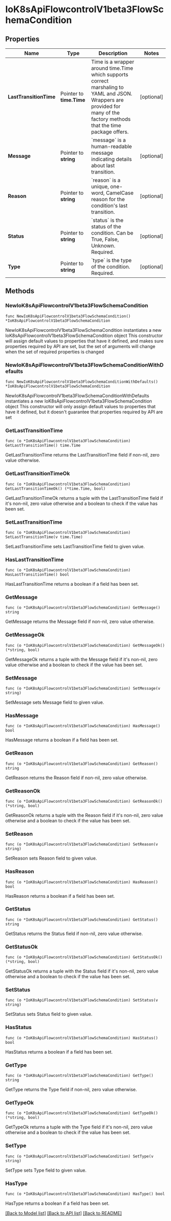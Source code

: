 # IoK8sApiFlowcontrolV1beta3FlowSchemaCondition

## Properties

Name | Type | Description | Notes
------------ | ------------- | ------------- | -------------
**LastTransitionTime** | Pointer to **time.Time** | Time is a wrapper around time.Time which supports correct marshaling to YAML and JSON.  Wrappers are provided for many of the factory methods that the time package offers. | [optional] 
**Message** | Pointer to **string** | &#x60;message&#x60; is a human-readable message indicating details about last transition. | [optional] 
**Reason** | Pointer to **string** | &#x60;reason&#x60; is a unique, one-word, CamelCase reason for the condition&#39;s last transition. | [optional] 
**Status** | Pointer to **string** | &#x60;status&#x60; is the status of the condition. Can be True, False, Unknown. Required. | [optional] 
**Type** | Pointer to **string** | &#x60;type&#x60; is the type of the condition. Required. | [optional] 

## Methods

### NewIoK8sApiFlowcontrolV1beta3FlowSchemaCondition

`func NewIoK8sApiFlowcontrolV1beta3FlowSchemaCondition() *IoK8sApiFlowcontrolV1beta3FlowSchemaCondition`

NewIoK8sApiFlowcontrolV1beta3FlowSchemaCondition instantiates a new IoK8sApiFlowcontrolV1beta3FlowSchemaCondition object
This constructor will assign default values to properties that have it defined,
and makes sure properties required by API are set, but the set of arguments
will change when the set of required properties is changed

### NewIoK8sApiFlowcontrolV1beta3FlowSchemaConditionWithDefaults

`func NewIoK8sApiFlowcontrolV1beta3FlowSchemaConditionWithDefaults() *IoK8sApiFlowcontrolV1beta3FlowSchemaCondition`

NewIoK8sApiFlowcontrolV1beta3FlowSchemaConditionWithDefaults instantiates a new IoK8sApiFlowcontrolV1beta3FlowSchemaCondition object
This constructor will only assign default values to properties that have it defined,
but it doesn't guarantee that properties required by API are set

### GetLastTransitionTime

`func (o *IoK8sApiFlowcontrolV1beta3FlowSchemaCondition) GetLastTransitionTime() time.Time`

GetLastTransitionTime returns the LastTransitionTime field if non-nil, zero value otherwise.

### GetLastTransitionTimeOk

`func (o *IoK8sApiFlowcontrolV1beta3FlowSchemaCondition) GetLastTransitionTimeOk() (*time.Time, bool)`

GetLastTransitionTimeOk returns a tuple with the LastTransitionTime field if it's non-nil, zero value otherwise
and a boolean to check if the value has been set.

### SetLastTransitionTime

`func (o *IoK8sApiFlowcontrolV1beta3FlowSchemaCondition) SetLastTransitionTime(v time.Time)`

SetLastTransitionTime sets LastTransitionTime field to given value.

### HasLastTransitionTime

`func (o *IoK8sApiFlowcontrolV1beta3FlowSchemaCondition) HasLastTransitionTime() bool`

HasLastTransitionTime returns a boolean if a field has been set.

### GetMessage

`func (o *IoK8sApiFlowcontrolV1beta3FlowSchemaCondition) GetMessage() string`

GetMessage returns the Message field if non-nil, zero value otherwise.

### GetMessageOk

`func (o *IoK8sApiFlowcontrolV1beta3FlowSchemaCondition) GetMessageOk() (*string, bool)`

GetMessageOk returns a tuple with the Message field if it's non-nil, zero value otherwise
and a boolean to check if the value has been set.

### SetMessage

`func (o *IoK8sApiFlowcontrolV1beta3FlowSchemaCondition) SetMessage(v string)`

SetMessage sets Message field to given value.

### HasMessage

`func (o *IoK8sApiFlowcontrolV1beta3FlowSchemaCondition) HasMessage() bool`

HasMessage returns a boolean if a field has been set.

### GetReason

`func (o *IoK8sApiFlowcontrolV1beta3FlowSchemaCondition) GetReason() string`

GetReason returns the Reason field if non-nil, zero value otherwise.

### GetReasonOk

`func (o *IoK8sApiFlowcontrolV1beta3FlowSchemaCondition) GetReasonOk() (*string, bool)`

GetReasonOk returns a tuple with the Reason field if it's non-nil, zero value otherwise
and a boolean to check if the value has been set.

### SetReason

`func (o *IoK8sApiFlowcontrolV1beta3FlowSchemaCondition) SetReason(v string)`

SetReason sets Reason field to given value.

### HasReason

`func (o *IoK8sApiFlowcontrolV1beta3FlowSchemaCondition) HasReason() bool`

HasReason returns a boolean if a field has been set.

### GetStatus

`func (o *IoK8sApiFlowcontrolV1beta3FlowSchemaCondition) GetStatus() string`

GetStatus returns the Status field if non-nil, zero value otherwise.

### GetStatusOk

`func (o *IoK8sApiFlowcontrolV1beta3FlowSchemaCondition) GetStatusOk() (*string, bool)`

GetStatusOk returns a tuple with the Status field if it's non-nil, zero value otherwise
and a boolean to check if the value has been set.

### SetStatus

`func (o *IoK8sApiFlowcontrolV1beta3FlowSchemaCondition) SetStatus(v string)`

SetStatus sets Status field to given value.

### HasStatus

`func (o *IoK8sApiFlowcontrolV1beta3FlowSchemaCondition) HasStatus() bool`

HasStatus returns a boolean if a field has been set.

### GetType

`func (o *IoK8sApiFlowcontrolV1beta3FlowSchemaCondition) GetType() string`

GetType returns the Type field if non-nil, zero value otherwise.

### GetTypeOk

`func (o *IoK8sApiFlowcontrolV1beta3FlowSchemaCondition) GetTypeOk() (*string, bool)`

GetTypeOk returns a tuple with the Type field if it's non-nil, zero value otherwise
and a boolean to check if the value has been set.

### SetType

`func (o *IoK8sApiFlowcontrolV1beta3FlowSchemaCondition) SetType(v string)`

SetType sets Type field to given value.

### HasType

`func (o *IoK8sApiFlowcontrolV1beta3FlowSchemaCondition) HasType() bool`

HasType returns a boolean if a field has been set.


[[Back to Model list]](../README.md#documentation-for-models) [[Back to API list]](../README.md#documentation-for-api-endpoints) [[Back to README]](../README.md)


